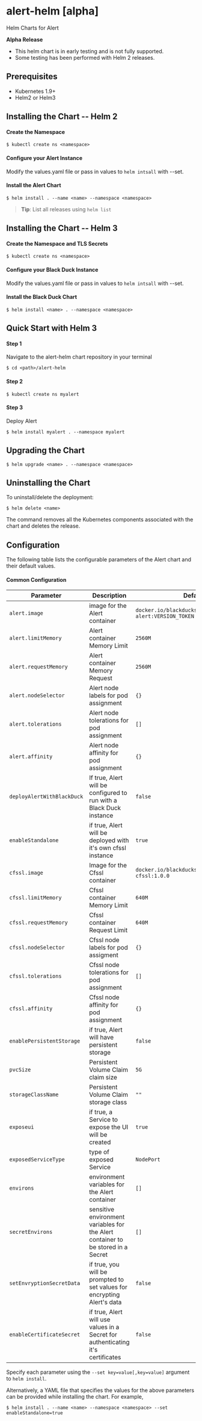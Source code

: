 # alert-helm [alpha]
Helm Charts for Alert

**Alpha Release**  
* This helm chart is in early testing and is not fully supported.  
* Some testing has been performed with Helm 2 releases. 

## Prerequisites

- Kubernetes 1.9+
- Helm2 or Helm3

## Installing the Chart -- Helm 2

#### Create the Namespace
```console
$ kubectl create ns <namespace>
```
#### Configure your Alert Instance
Modify the values.yaml file or pass in values to `helm intsall` with --set.  

#### Install the Alert Chart
```
$ helm install . --name <name> --namespace <namespace>
```

> **Tip**: List all releases using `helm list`


## Installing the Chart -- Helm 3

#### Create the Namespace and TLS Secrets
```console
$ kubectl create ns <namespace>
```
#### Configure your Black Duck Instance
Modify the values.yaml file or pass in values to `helm intsall` with --set.  

#### Install the Black Duck Chart
```
$ helm install <name> . --namespace <namespace>
```

## Quick Start with Helm 3
#### Step 1
Navigate to the alert-helm chart repository in your terminal
```
$ cd <path>/alert-helm
```

#### Step 2
```
$ kubectl create ns myalert
```

#### Step 3
Deploy Alert
```
$ helm install myalert . --namespace myalert
```

## Upgrading the Chart

```console
$ helm upgrade <name> . --namespace <namespace>
```

## Uninstalling the Chart

To uninstall/delete the deployment:

```console
$ helm delete <name> 
```

The command removes all the Kubernetes components associated with the chart and deletes the release.

## Configuration

The following table lists the configurable parameters of the Alert chart and their default values.

#### Common Configuration
| Parameter | Description | Default |
| --------- | ----------- | ------- |
| `alert.image` | image for the Alert container | `docker.io/blackducksoftware/blackduck-alert:VERSION_TOKEN` |
| `alert.limitMemory` | Alert container Memory Limit | `2560M` |
| `alert.requestMemory` | Alert container Memory Request | `2560M` |
| `alert.nodeSelector` | Alert node labels for pod assignment | `{}` | 
| `alert.tolerations` | Alert node tolerations for pod assignment | `[]` |
| `alert.affinity` | Alert node affinity for pod assignment | `{}` |
| `deployAlertWithBlackDuck` | If true, Alert will be configured to run with a Black Duck instance | `false` |
| `enableStandalone` | if true, Alert will be deployed with it's own cfssl instance | `true` |
| `cfssl.image` | Image for the Cfssl container | `docker.io/blackducksoftware/blackduck-cfssl:1.0.0` |
| `cfssl.limitMemory` | Cfssl container Memory Limit | `640M` |
| `cfssl.requestMemory` | Cfssl container Request Limit | `640M` |
| `cfssl.nodeSelector` | Cfssl node labels for pod assigment | `{}` |
| `cfssl.tolerations` | Cfssl node tolerations for pod assignment | `[]` |
| `cfssl.affinity` | Cfssl node affinity for pod assignment | `{}` |
| `enablePersistentStorage` | if true, Alert will have persistent storage | `false` |
| `pvcSize` | Persistent Volume Claim claim size | `5G` |
| `storageClassName` | Persistent Volume Claim storage class | `""` |
| `exposeui` | if true, a Service to expose the UI will be created | `true` |
| `exposedServiceType` | type of exposed Service | `NodePort` |
| `environs` | environment variables for the Alert container | `[]` |
| `secretEnvirons` | sensitive environment variables for the Alert container to be stored in a Secret | `[]` |
| `setEnvryptionSecretData` | if true, you will be prompted to set values for encrypting Alert's data | `false` |
| `enableCertificateSecret` | if true, Alert will use values in a Secret for authenticating it's certificates | `false` |

Specify each parameter using the `--set key=value[,key=value]` argument to `helm install`.

Alternatively, a YAML file that specifies the values for the above parameters can be provided while installing the chart. For example,

```console
$ helm install . --name <name> --namespace <namespace> --set enableStandalone=true
```
